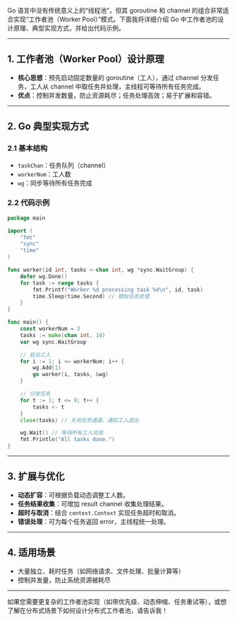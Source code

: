 Go 语言中没有传统意义上的“线程池”，但其 goroutine 和 channel 的组合非常适合实现“工作者池（Worker Pool）”模式。下面我将详细介绍 Go 中工作者池的设计原理、典型实现方式，并给出代码示例。

---

## 1. 工作者池（Worker Pool）设计原理

- **核心思想**：预先启动固定数量的 goroutine（工人），通过 channel 分发任务，工人从 channel 中取任务并处理，主线程可等待所有任务完成。
- **优点**：控制并发数量，防止资源耗尽；任务处理高效；易于扩展和容错。

---

## 2. Go 典型实现方式

### 2.1 基本结构

- `taskChan`：任务队列（channel）
- `workerNum`：工人数
- `wg`：同步等待所有任务完成

### 2.2 代码示例

```go
package main

import (
    "fmt"
    "sync"
    "time"
)

func worker(id int, tasks <-chan int, wg *sync.WaitGroup) {
    defer wg.Done()
    for task := range tasks {
        fmt.Printf("Worker %d processing task %d\n", id, task)
        time.Sleep(time.Second) // 模拟任务处理
    }
}

func main() {
    const workerNum = 3
    tasks := make(chan int, 10)
    var wg sync.WaitGroup

    // 启动工人
    for i := 1; i <= workerNum; i++ {
        wg.Add(1)
        go worker(i, tasks, &wg)
    }

    // 分发任务
    for t := 1; t <= 9; t++ {
        tasks <- t
    }
    close(tasks) // 关闭任务通道，通知工人退出

    wg.Wait() // 等待所有工人完成
    fmt.Println("All tasks done.")
}
```

---

## 3. 扩展与优化

- **动态扩容**：可根据负载动态调整工人数。
- **任务结果收集**：可增加 result channel 收集处理结果。
- **超时与取消**：结合 `context.Context` 实现任务超时和取消。
- **错误处理**：可为每个任务返回 error，主线程统一处理。

---

## 4. 适用场景

- 大量独立、耗时任务（如网络请求、文件处理、批量计算等）
- 控制并发量，防止系统资源被耗尽

---

如果您需要更复杂的工作者池实现（如带优先级、动态伸缩、任务重试等），或想了解在分布式场景下如何设计分布式工作者池，请告诉我！
